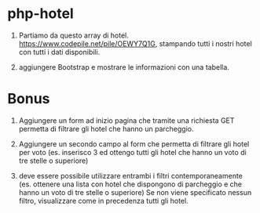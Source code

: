 # php-hotel

1. Partiamo da questo array di hotel. https://www.codepile.net/pile/OEWY7Q1G, stampando tutti i nostri hotel con tutti i dati disponibili.

2. aggiungere Bootstrap e mostrare le informazioni con una tabella.

# Bonus

1. Aggiungere un form ad inizio pagina che tramite una richiesta GET permetta di filtrare gli hotel che hanno un parcheggio.

2. Aggiungere un secondo campo al form che permetta di filtrare gli hotel per voto (es. inserisco 3 ed ottengo tutti gli hotel che hanno un voto di tre stelle o superiore)

3. deve essere possibile utilizzare entrambi i filtri contemporaneamente (es. ottenere una lista con hotel che dispongono di parcheggio e che hanno un voto di tre stelle o superiore)
Se non viene specificato nessun filtro, visualizzare come in precedenza tutti gli hotel.